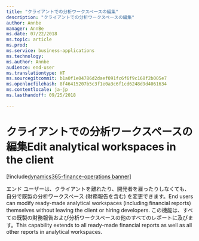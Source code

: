 ```yaml
---
title: "クライアントでの分析ワークスペースの編集"
description: "クライアントでの分析ワークスペースの編集"
author: Annbe
manager: AnnBe
ms.date: 07/22/2018
ms.topic: article
ms.prod: 
ms.service: business-applications
ms.technology: 
ms.author: Annbe
audience: end-user
ms.translationtype: HT
ms.sourcegitcommit: b1a0f1e04786d2daef091fc6f6f9c168f2b005e7
ms.openlocfilehash: 8f46415207b5c3f1e0a3c6f1cd6248d9d4061634
ms.contentlocale: ja-jp
ms.lasthandoff: 09/25/2018

---
```

#  <a name="edit-analytical-workspaces-in-the-client"></a><span data-ttu-id="8a04b-103">クライアントでの分析ワークスペースの編集</span><span class="sxs-lookup"><span data-stu-id="8a04b-103">Edit analytical workspaces in the client</span></span>

[!include[dynamics365-finance-operations banner](../includes/dynamics365-finance-operations.md)]



<span data-ttu-id="8a04b-104">エンド ユーザーは、クライアントを離れたり、開発者を雇ったりしなくても、自分で既製の分析ワークスペース (財務報告を含む) を変更できます。</span><span class="sxs-lookup"><span data-stu-id="8a04b-104">End users can modify ready-made analytical workspaces (including financial reports) themselves without leaving the client or hiring developers.</span></span> <span data-ttu-id="8a04b-105">この機能は、すべての既製の財務報告および分析ワークスペースの他のすべてのレポートに及びます。</span><span class="sxs-lookup"><span data-stu-id="8a04b-105">This capability extends to all ready-made financial reports as well as all other reports in analytical workspaces.</span></span>

